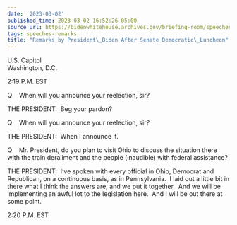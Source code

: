 ```yaml
---
date: '2023-03-02'
published_time: 2023-03-02 16:52:26-05:00
source_url: https://bidenwhitehouse.archives.gov/briefing-room/speeches-remarks/2023/03/02/remarks-by-president-biden-after-senate-democratic-luncheon/
tags: speeches-remarks
title: "Remarks by President\_Biden After Senate Democratic\_Luncheon"
---
```

 
U.S. Capitol  
Washington, D.C.

2:19 P.M. EST

Q    When will you announce your reelection, sir?  
  
THE PRESIDENT:  Beg your pardon?  
  
Q    When will you announce your reelection, sir?  
  
THE PRESIDENT:  When I announce it.  
  
Q    Mr. President, do you plan to visit Ohio to discuss the situation
there with the train derailment and the people (inaudible) with federal
assistance?  
  
THE PRESIDENT:  I’ve spoken with every official in Ohio, Democrat and
Republican, on a continuous basis, as in Pennsylvania.  I laid out a
little bit in there what I think the answers are, and we put it
together.  And we will be implementing an awful lot to the legislation
here.  And I will be out there at some point.  
  
2:20 P.M. EST 
